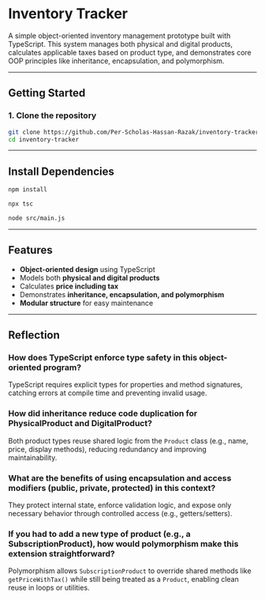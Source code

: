 # Inventory Tracker

A simple object-oriented inventory management prototype built with TypeScript. This system manages both physical and digital products, calculates applicable taxes based on product type, and demonstrates core OOP principles like inheritance, encapsulation, and polymorphism.

---

##  Getting Started

### 1. Clone the repository

```bash
git clone https://github.com/Per-Scholas-Hassan-Razak/inventory-tracker.git
cd inventory-tracker
```

---

## Install Dependencies
```bash
npm install

npx tsc

node src/main.js
```

---

## Features

- **Object-oriented design** using TypeScript  
-  Models both **physical and digital products**  
-  Calculates **price including tax**  
-  Demonstrates **inheritance, encapsulation, and polymorphism**  
-  **Modular structure** for easy maintenance  

---

## Reflection

### How does TypeScript enforce type safety in this object-oriented program?

TypeScript requires explicit types for properties and method signatures, catching errors at compile time and preventing invalid usage.

### How did inheritance reduce code duplication for PhysicalProduct and DigitalProduct?

Both product types reuse shared logic from the `Product` class (e.g., name, price, display methods), reducing redundancy and improving maintainability.

### What are the benefits of using encapsulation and access modifiers (public, private, protected) in this context?

They protect internal state, enforce validation logic, and expose only necessary behavior through controlled access (e.g., getters/setters).

### If you had to add a new type of product (e.g., a SubscriptionProduct), how would polymorphism make this extension straightforward?

Polymorphism allows `SubscriptionProduct` to override shared methods like `getPriceWithTax()` while still being treated as a `Product`, enabling clean reuse in loops or utilities.